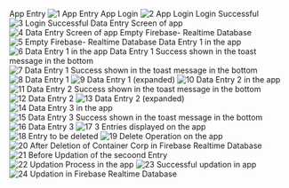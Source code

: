 App Entry
![1  App Entry](https://github.com/Turritopsis-dohrnii/E-Classified-Data.GOI/assets/139104051/c0aedc66-9b9f-4ce2-890a-b5c0b0233c76)
App Login
![2  App Login](https://github.com/Turritopsis-dohrnii/E-Classified-Data.GOI/assets/139104051/a67b8eee-69f6-433b-a34b-0d0dcef5a015)
Login Successful
![3  Login Successful](https://github.com/Turritopsis-dohrnii/E-Classified-Data.GOI/assets/139104051/5299cd91-de95-4e95-8c1f-36644a363694)
Data Entry Screen of app
![4  Data Entry Screen of app](https://github.com/Turritopsis-dohrnii/E-Classified-Data.GOI/assets/139104051/adce8d6c-dbdf-470c-8e88-1def9e7f75f4)
Empty Firebase- Realtime Database
![5  Empty Firebase- Realtime Database](https://github.com/Turritopsis-dohrnii/E-Classified-Data.GOI/assets/139104051/b93b6993-56e0-4fab-b1be-2ca179be9e3b)
Data Entry 1 in the app
![6  Data Entry 1 in the app](https://github.com/Turritopsis-dohrnii/E-Classified-Data.GOI/assets/139104051/a6a4916c-126b-401f-9a92-c2215f43ecc3)
Data Entry 1 Success shown in the toast message in the bottom
![7  Data Entry 1 Success shown in the toast message in the bottom](https://github.com/Turritopsis-dohrnii/E-Classified-Data.GOI/assets/139104051/044ab8bd-264e-49fc-963c-8793c913b728)
![8  Data Entry 1](https://github.com/Turritopsis-dohrnii/E-Classified-Data.GOI/assets/139104051/aa4c5320-88bf-4c06-bc88-1592d439fc87)
![9  Data Entry 1 (expanded)](https://github.com/Turritopsis-dohrnii/E-Classified-Data.GOI/assets/139104051/f483540e-6f91-4c4e-a3cc-a1de5e51353b)
![10  Data Entry 2 in the app](https://github.com/Turritopsis-dohrnii/E-Classified-Data.GOI/assets/139104051/50e8e5dc-9294-4b31-86db-7c3a7f749401)
![11  Data Entry 2 Success shown in the toast message in the bottom](https://github.com/Turritopsis-dohrnii/E-Classified-Data.GOI/assets/139104051/56c41fe4-e28b-41d3-9d18-c9af4ba607b4)
![12  Data Entry 2](https://github.com/Turritopsis-dohrnii/E-Classified-Data.GOI/assets/139104051/c2c7fac7-f334-4d26-9c8c-b4c62f49553f)
![13  Data Entry 2 (expanded)](https://github.com/Turritopsis-dohrnii/E-Classified-Data.GOI/assets/139104051/76293cd3-559b-4259-87ef-a5b9885a6dcc)
![14  Data Entry 3 in the app](https://github.com/Turritopsis-dohrnii/E-Classified-Data.GOI/assets/139104051/ab6a567c-4ffb-4ac7-97ff-144bdfb710c0)
![15  Data Entry 3 Success shown in the toast message in the bottom](https://github.com/Turritopsis-dohrnii/E-Classified-Data.GOI/assets/139104051/16b9b575-fe96-406c-b72f-c52d12583a49)
![16  Data Entry 3](https://github.com/Turritopsis-dohrnii/E-Classified-Data.GOI/assets/139104051/4f139b44-04dc-48c5-a34b-4e9bdcb50e50)
![17  3 Entries displayed on the app](https://github.com/Turritopsis-dohrnii/E-Classified-Data.GOI/assets/139104051/0fc57f55-cfff-48c9-8d7f-e8dc27dcfaf0)
![18  Entry to be deleted](https://github.com/Turritopsis-dohrnii/E-Classified-Data.GOI/assets/139104051/bdefc5a7-34e5-4f22-9aee-4fc274b5dd2b)
![19  Delete Operation on the app](https://github.com/Turritopsis-dohrnii/E-Classified-Data.GOI/assets/139104051/8bcf482b-0fc7-41e3-9635-fadf06b257e1)
![20  After Deletion of Container Corp in Firebase Realtime Database](https://github.com/Turritopsis-dohrnii/E-Classified-Data.GOI/assets/139104051/4f9a70d8-5b43-4e4b-a6b8-e84f03b119ff)
![21  Before Updation of the secoond Entry](https://github.com/Turritopsis-dohrnii/E-Classified-Data.GOI/assets/139104051/2cf2587b-e211-4bdb-b4da-bee8db817323)
![22  Updation Process in the app](https://github.com/Turritopsis-dohrnii/E-Classified-Data.GOI/assets/139104051/571c9cad-99a2-45e6-9c5d-9ccaa49e66f5)
![23  Successful updation in app](https://github.com/Turritopsis-dohrnii/E-Classified-Data.GOI/assets/139104051/0c702903-d984-4e62-bea6-c31db14766d3)
![24  Updation in Firebase Realtime Database](https://github.com/Turritopsis-dohrnii/E-Classified-Data.GOI/assets/139104051/d5b06c7d-af2b-4aed-8e82-48b50e98dd32)


